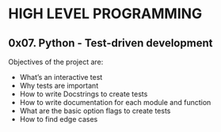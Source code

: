 # HIGH LEVEL PROGRAMMING

## 0x07. Python - Test-driven development

Objectives of the project are:
- What’s an interactive test
- Why tests are important
- How to write Docstrings to create tests
- How to write documentation for each module and function
- What are the basic option flags to create tests
- How to find edge cases
